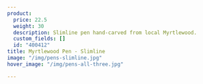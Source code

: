 ```yaml
---
product:
  price: 22.5
  weight: 30
  description: Slimline pen hand-carved from local Myrtlewood.
  custom_fields: []
  id: "400412"
title: Myrtlewood Pen - Slimline
image: "/img/pens-slimline.jpg"
hover_image: "/img/pens-all-three.jpg"

---
```

